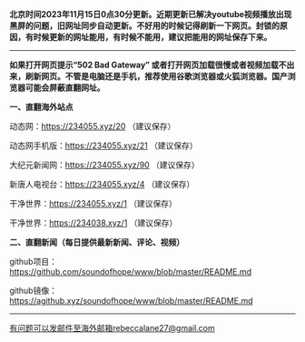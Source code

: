 **北京时间2023年11月15日0点30分更新。近期更新已解决youtube视频播放出现黑屏的问题，旧网址同步自动更新。不好用的时候记得刷新一下网页。封锁的原因，有时候更新的网址能用，有时候不能用，建议把能用的网址保存下来。**

***

**如果打开网页提示“502 Bad Gateway” 或者打开网页加载很慢或者视频加载不出来，刷新网页。不管是电脑还是手机，推荐使用谷歌浏览器或火狐浏览器。国产浏览器可能会屏蔽直翻网址。**

**一、直翻海外站点**

动态网：https://234055.xyz/20 （建议保存）

动态网手机版：https://234055.xyz/21 （建议保存）

大纪元新闻网：https://234055.xyz/90 （建议保存）

新唐人电视台：https://234055.xyz/4 （建议保存）

干净世界：https://234055.xyz/1 （建议保存）

干净世界：https://234038.xyz/1 （建议保存）

**二、直翻新闻（每日提供最新新闻、评论、视频）**

github项目：https://github.com/soundofhope/www/blob/master/README.md

github镜像：https://agithub.xyz/soundofhope/www/blob/master/README.md



***


有问题可以发邮件至海外邮箱rebeccalane27@gmail.com

